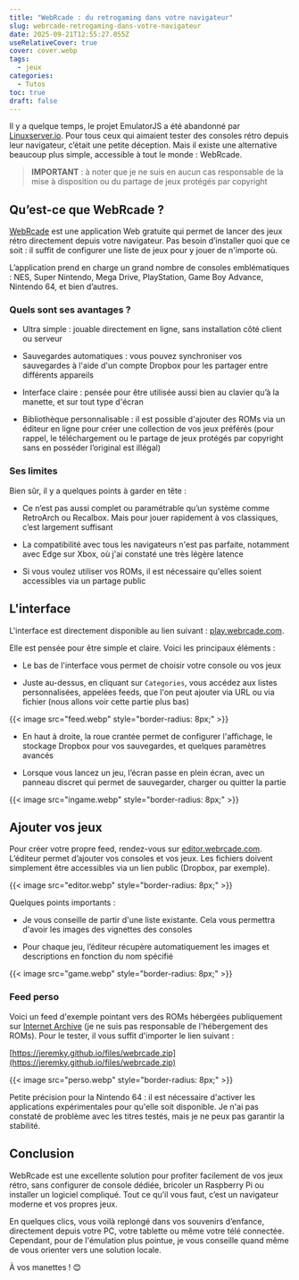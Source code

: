 ```yaml
---
title: "WebRcade : du retrogaming dans votre navigateur"
slug: webrcade-retrogaming-dans-votre-navigateur
date: 2025-09-21T12:55:27.055Z
useRelativeCover: true
cover: cover.webp
tags:
  - jeux
categories:
  - Tutos
toc: true
draft: false
---
```


Il y a quelque temps, le projet EmulatorJS a été abandonné par [Linuxserver.io](https://www.linuxserver.io/).
Pour tous ceux qui aimaient tester des consoles rétro depuis leur navigateur,
c’était une petite déception. Mais il existe une alternative beaucoup plus simple,
accessible à tout le monde : WebRcade.

> **IMPORTANT** : à noter que je ne suis en aucun cas responsable de la mise à
disposition ou du partage de jeux protégés par copyright

## Qu’est-ce que WebRcade ?

[WebRcade](https://www.webrcade.com/) est une application Web gratuite qui permet
de lancer des jeux rétro directement depuis votre navigateur. Pas besoin d’installer
quoi que ce soit : il suffit de configurer une liste de jeux pour y jouer de
n'importe où.

L’application prend en charge un grand nombre de consoles emblématiques : NES,
Super Nintendo, Mega Drive, PlayStation, Game Boy Advance, Nintendo 64, et bien d’autres.

### Quels sont ses avantages ?

- Ultra simple : jouable directement en ligne, sans installation côté client ou serveur

- Sauvegardes automatiques : vous pouvez synchroniser vos sauvegardes à l'aide
d'un compte Dropbox pour les partager entre différents appareils

- Interface claire : pensée pour être utilisée aussi bien au clavier qu’à la manette,
et sur tout type d'écran

- Bibliothèque personnalisable : il est possible d'ajouter des ROMs via un éditeur
en ligne pour créer une collection de vos jeux préférés (pour rappel, le téléchargement
ou le partage de jeux protégés par copyright sans en posséder l’original est illégal)

### Ses limites

Bien sûr, il y a quelques points à garder en tête :

- Ce n’est pas aussi complet ou paramétrable qu’un système comme RetroArch ou Recalbox.
Mais pour jouer rapidement à vos classiques, c’est largement suffisant

- La compatibilité avec tous les navigateurs n'est pas parfaite, notamment avec
Edge sur Xbox, où j'ai constaté une très légère latence

- Si vous voulez utiliser vos ROMs, il est nécessaire qu'elles soient accessibles
via un partage public

## L'interface

L'interface est directement disponible au lien suivant :
[play.webrcade.com](https://play.webrcade.com).

Elle est pensée pour être simple et claire. Voici les principaux éléments :

- Le bas de l'interface vous permet de choisir votre console ou vos jeux

- Juste au-dessus, en cliquant sur `Categories`, vous accédez aux listes personnalisées,
appelées feeds, que l'on peut ajouter via URL ou via fichier
(nous allons voir cette partie plus bas)

{{< image src="feed.webp" style="border-radius: 8px;" >}}

- En haut à droite, la roue crantée permet de configurer l'affichage, le stockage
Dropbox pour vos sauvegardes, et quelques paramètres avancés

- Lorsque vous lancez un jeu, l’écran passe en plein écran, avec un panneau discret
qui permet de sauvegarder, charger ou quitter la partie

{{< image src="ingame.webp" style="border-radius: 8px;" >}}

## Ajouter vos jeux

Pour créer votre propre feed, rendez-vous sur [editor.webrcade.com](https://editor.webrcade.com).
L’éditeur permet d’ajouter vos consoles et vos jeux. Les fichiers doivent simplement
être accessibles via un lien public (Dropbox, par exemple).

{{< image src="editor.webp" style="border-radius: 8px;" >}}

Quelques points importants :

- Je vous conseille de partir d'une liste existante. Cela vous permettra d'avoir
les images des vignettes des consoles

- Pour chaque jeu, l’éditeur récupère automatiquement les images et descriptions
en fonction du nom spécifié

{{< image src="game.webp" style="border-radius: 8px;" >}}

### Feed perso

Voici un feed d'exemple pointant vers des ROMs hébergées publiquement sur
[Internet Archive](https://archive.org) (je ne suis pas responsable de l'hébergement
des ROMs). Pour le tester, il vous suffit d'importer le lien suivant :

[https://jeremky.github.io/files/webrcade.zip](https://jeremky.github.io/files/webrcade.zip)

{{< image src="perso.webp" style="border-radius: 8px;" >}}

Petite précision pour la Nintendo 64 : il est nécessaire d'activer les applications
expérimentales pour qu'elle soit disponible. Je n'ai pas constaté de problème avec
les titres testés, mais je ne peux pas garantir la stabilité.

## Conclusion

WebRcade est une excellente solution pour profiter facilement de vos jeux rétro,
sans configurer de console dédiée, bricoler un Raspberry Pi ou installer un logiciel
compliqué. Tout ce qu’il vous faut, c’est un navigateur moderne et vos propres jeux.

En quelques clics, vous voilà replongé dans vos souvenirs d’enfance, directement
depuis votre PC, votre tablette ou même votre télé connectée. Cependant, pour de
l'émulation plus pointue, je vous conseille quand même de vous orienter vers une
solution locale.

À vos manettes ! :blush:
